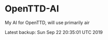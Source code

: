 # OpenTTD-AI
My AI for OpenTTD, will use primarily air

Latest backup: Sun Sep 22 20:35:01 UTC 2019
